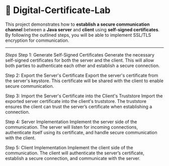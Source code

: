 # **📜 Digital-Certificate-Lab**

This project demonstrates how to **establish a secure communication channel** between a **Java server** and **client** using **self-signed certificates**. By following the outlined steps, you will be able to implement SSL/TLS encryption for communication.

---
*Steps*
Step 1: Generate Self-Signed Certificates
Generate the necessary self-signed certificates for both the server and the client. This will allow both parties to authenticate each other and establish a secure connection.

Step 2: Export the Server's Certificate
Export the server's certificate from the server's keystore. This certificate will be shared with the client to enable secure communication.

Step 3: Import the Server's Certificate into the Client's Truststore
Import the exported server certificate into the client's truststore. The truststore ensures the client can trust the server’s certificate when establishing a connection.

Step 4: Server Implementation
Implement the server side of the communication. The server will listen for incoming connections, authenticate itself using its certificate, and handle secure communication with the client.

Step 5: Client Implementation
Implement the client side of the communication. The client will authenticate the server’s certificate, establish a secure connection, and communicate with the server.


